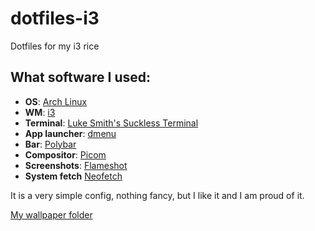 # dotfiles-i3
Dotfiles for my i3 rice

## What software I used:
- **OS**: [Arch Linux](https://archlinux.org/)
- **WM**: [i3](https://i3wm.org/)
- **Terminal**: [Luke Smith's Suckless Terminal](https://github.com/LukeSmithxyz/st)
- **App launcher**: [dmenu](https://tools.suckless.org/dmenu/)
- **Bar**: [Polybar](https://github.com/polybar/polybar)
- **Compositor**: [Picom](https://github.com/jonaburg/picom)
- **Screenshots**: [Flameshot](https://flameshot.org/)
- **System fetch** [Neofetch](https://github.com/dylanaraps/neofetch)

It is a very simple config, nothing fancy, but I like it and I am proud of it.

[My wallpaper folder](https://www.dropbox.com/scl/fo/s8p5yrz9um2axcrx5ajws/h?rlkey=pysbqyjrbrxxazervyu45q901&dl=0)

